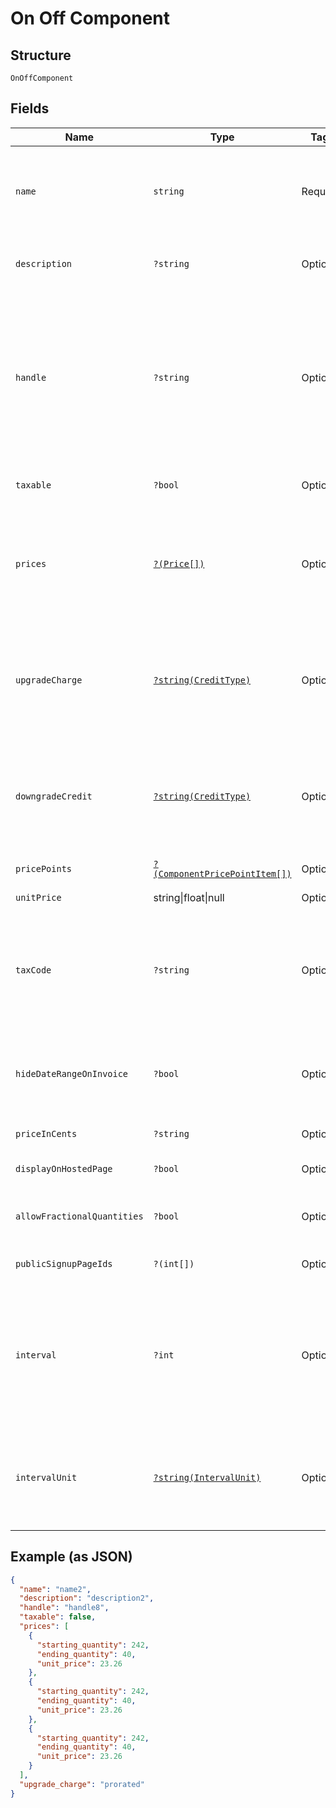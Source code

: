 
# On Off Component

## Structure

`OnOffComponent`

## Fields

| Name | Type | Tags | Description | Getter | Setter |
|  --- | --- | --- | --- | --- | --- |
| `name` | `string` | Required | A name for this component that is suitable for showing customers and displaying on billing statements, ie. "Minutes". | getName(): string | setName(string name): void |
| `description` | `?string` | Optional | A description for the component that will be displayed to the user on the hosted signup page. | getDescription(): ?string | setDescription(?string description): void |
| `handle` | `?string` | Optional | A unique identifier for your use that can be used to retrieve this component is subsequent requests.  Must start with a letter or number and may only contain lowercase letters, numbers, or the characters '.', ':', '-', or '_'.<br>**Constraints**: *Pattern*: `^[a-z0-9][a-z0-9\-_:.]*$` | getHandle(): ?string | setHandle(?string handle): void |
| `taxable` | `?bool` | Optional | Boolean flag describing whether a component is taxable or not. | getTaxable(): ?bool | setTaxable(?bool taxable): void |
| `prices` | [`?(Price[])`](../../doc/models/price.md) | Optional | (Not required for ‘per_unit’ pricing schemes) One or more price brackets. See [Price Bracket Rules](https://chargify.zendesk.com/hc/en-us/articles/4407755865883#price-bracket-rules) for an overview of how price brackets work for different pricing schemes. | getPrices(): ?array | setPrices(?array prices): void |
| `upgradeCharge` | [`?string(CreditType)`](../../doc/models/credit-type.md) | Optional | The type of credit to be created when upgrading/downgrading. Defaults to the component and then site setting if one is not provided.<br>Available values: `full`, `prorated`, `none`. | getUpgradeCharge(): ?string | setUpgradeCharge(?string upgradeCharge): void |
| `downgradeCredit` | [`?string(CreditType)`](../../doc/models/credit-type.md) | Optional | The type of credit to be created when upgrading/downgrading. Defaults to the component and then site setting if one is not provided.<br>Available values: `full`, `prorated`, `none`. | getDowngradeCredit(): ?string | setDowngradeCredit(?string downgradeCredit): void |
| `pricePoints` | [`?(ComponentPricePointItem[])`](../../doc/models/component-price-point-item.md) | Optional | - | getPricePoints(): ?array | setPricePoints(?array pricePoints): void |
| `unitPrice` | string\|float\|null | Optional | This is a container for one-of cases. | getUnitPrice(): | setUnitPrice( unitPrice): void |
| `taxCode` | `?string` | Optional | A string representing the tax code related to the component type. This is especially important when using the Avalara service to tax based on locale. This attribute has a max length of 10 characters. | getTaxCode(): ?string | setTaxCode(?string taxCode): void |
| `hideDateRangeOnInvoice` | `?bool` | Optional | (Only available on Relationship Invoicing sites) Boolean flag describing if the service date range should show for the component on generated invoices. | getHideDateRangeOnInvoice(): ?bool | setHideDateRangeOnInvoice(?bool hideDateRangeOnInvoice): void |
| `priceInCents` | `?string` | Optional | deprecated May 2011 - use unit_price instead | getPriceInCents(): ?string | setPriceInCents(?string priceInCents): void |
| `displayOnHostedPage` | `?bool` | Optional | - | getDisplayOnHostedPage(): ?bool | setDisplayOnHostedPage(?bool displayOnHostedPage): void |
| `allowFractionalQuantities` | `?bool` | Optional | - | getAllowFractionalQuantities(): ?bool | setAllowFractionalQuantities(?bool allowFractionalQuantities): void |
| `publicSignupPageIds` | `?(int[])` | Optional | - | getPublicSignupPageIds(): ?array | setPublicSignupPageIds(?array publicSignupPageIds): void |
| `interval` | `?int` | Optional | The numerical interval. i.e. an interval of ‘30’ coupled with an interval_unit of day would mean this component's default price point would renew every 30 days. This property is only available for sites with Multifrequency enabled. | getInterval(): ?int | setInterval(?int interval): void |
| `intervalUnit` | [`?string(IntervalUnit)`](../../doc/models/interval-unit.md) | Optional | A string representing the interval unit for this component's default price point, either month or day. This property is only available for sites with Multifrequency enabled. | getIntervalUnit(): ?string | setIntervalUnit(?string intervalUnit): void |

## Example (as JSON)

```json
{
  "name": "name2",
  "description": "description2",
  "handle": "handle8",
  "taxable": false,
  "prices": [
    {
      "starting_quantity": 242,
      "ending_quantity": 40,
      "unit_price": 23.26
    },
    {
      "starting_quantity": 242,
      "ending_quantity": 40,
      "unit_price": 23.26
    },
    {
      "starting_quantity": 242,
      "ending_quantity": 40,
      "unit_price": 23.26
    }
  ],
  "upgrade_charge": "prorated"
}
```

